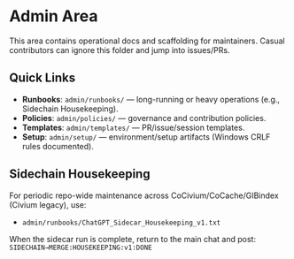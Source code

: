 # Admin Area

This area contains operational docs and scaffolding for maintainers.
Casual contributors can ignore this folder and jump into issues/PRs.

## Quick Links
- **Runbooks**: `admin/runbooks/` — long-running or heavy operations (e.g., Sidechain Housekeeping).
- **Policies**: `admin/policies/` — governance and contribution policies.
- **Templates**: `admin/templates/` — PR/issue/session templates.
- **Setup**: `admin/setup/` — environment/setup artifacts (Windows CRLF rules documented).

## Sidechain Housekeeping
For periodic repo-wide maintenance across CoCivium/CoCache/GIBindex (Civium legacy), use:
- `admin/runbooks/ChatGPT_Sidecar_Housekeeping_v1.txt`

When the sidecar run is complete, return to the main chat and post:
`SIDECHAIN→MERGE:HOUSEKEEPING:v1:DONE`
